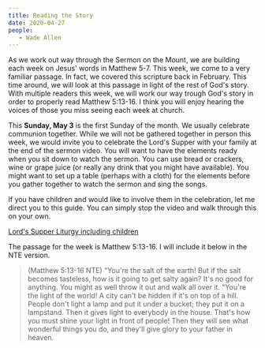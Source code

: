 ```yaml
---
title: Reading the Story
date: 2020-04-27
people: 
   - Wade Allen
---
```


As we work out way through the Sermon on the Mount, we are building each week on Jesus' words in Matthew 5-7. This week, we come to a very familiar passage. In fact, we covered this scripture back in February. This time around, we will look at this passage in light of the rest of God's story. With multiple readers this week, we will work our way trough God's story in order to properly read Matthew 5:13-16. I think you will enjoy hearing the voices of those you miss seeing each week at church. 

This **Sunday, May 3** is the first Sunday of the month. We usually celebrate communion together. While we will not be gathered together in person this week, we would invite you to celebrate the Lord's Supper with your family at the end of the sermon video. You will want to have the elements ready when you sit down to watch the sermon. You can use bread or crackers, wine or grape juice (or really any drink that you might have available). You might want to set up a table (perhaps with a cloth) for the elements before you gather together to watch the sermon and sing the songs. 

If you have children and would like to involve them in the celebration, let me direct you to this guide. You can simply stop the video and walk through this on your own.

[Lord's Supper Liturgy including children](https://worship.calvin.edu/resources/resource-library/the-lords-supper-liturgy)

The passage for the week is Matthew 5:13-16. I will include it below in the NTE version.

>(Matthew 5:13-16 NTE) "You're the salt of the earth! But if the salt becomes tasteless, how is it going to get salty again? It's no good for anything. You might as well throw it out and walk all over it. "You're the light of the world! A city can't be hidden if it's on top of a hill.  People don't light a lamp and put it under a bucket; they put it on a lampstand. Then it gives light to everybody in the house.  That's how you must shine your light in front of people! Then they will see what wonderful things you do, and they'll give glory to your father in heaven. 


